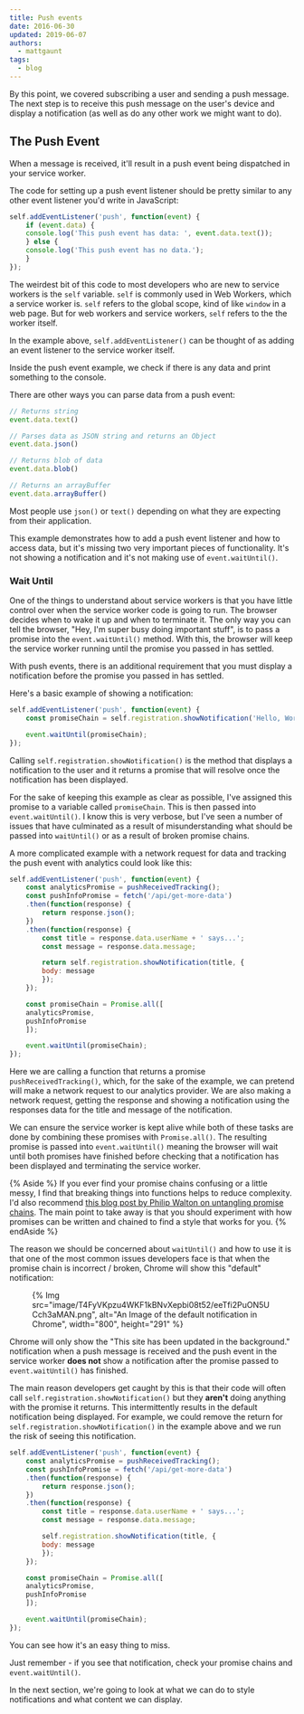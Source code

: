 ```yaml
---
title: Push events
date: 2016-06-30
updated: 2019-06-07
authors:
  - mattgaunt
tags:
  - blog
---
```


By this point, we covered subscribing a user and sending a push message. The next step is to
receive this push message on the user's device and display a notification (as well as do any other
work we might want to do).

## The Push Event

When a message is received, it'll result in a push event being dispatched in your service worker.

The code for setting up a push event listener should be pretty similar to any other event
listener you'd write in JavaScript:

```js
self.addEventListener('push', function(event) {
    if (event.data) {
    console.log('This push event has data: ', event.data.text());
    } else {
    console.log('This push event has no data.');
    }
});
```

The weirdest bit of this code to most developers who are new to service workers is the `self`
variable. `self` is commonly used in Web Workers, which a service worker is. `self` refers to
the global scope, kind of like `window` in a web page. But for web workers and service workers,
`self` refers to the the worker itself.

In the example above, `self.addEventListener()` can be thought of as adding an event listener to
the service worker itself.

Inside the push event example, we check if there is any data and print something to the console.

There are other ways you can parse data from a push event:

```js
// Returns string
event.data.text()

// Parses data as JSON string and returns an Object
event.data.json()

// Returns blob of data
event.data.blob()

// Returns an arrayBuffer
event.data.arrayBuffer()
```


Most people use `json()` or `text()` depending on what they are expecting from their application.

This example demonstrates how to add a push event listener and how to access data, but it's
missing two very important pieces of functionality. It's not showing a notification and it's
not making use of `event.waitUntil()`.

### Wait Until

One of the things to understand about service workers is that you have little control over when
the service worker code is going to run. The browser decides when to wake it up and when to
terminate it. The only way you can tell the browser, "Hey, I'm super busy doing important
stuff", is to pass a promise into the `event.waitUntil()` method. With this, the browser will
keep the service worker running until the promise you passed in has settled.

With push events, there is an additional requirement that you must display a notification before
the promise you passed in has settled.

Here's a basic example of showing a notification:

```js
self.addEventListener('push', function(event) {
    const promiseChain = self.registration.showNotification('Hello, World.');

    event.waitUntil(promiseChain);
});
```

Calling `self.registration.showNotification()` is the method that displays a notification to
the user and it returns a promise that will resolve once the notification has been displayed.

For the sake of keeping this example as clear as possible, I've assigned this promise to a
variable called `promiseChain`. This is then passed into `event.waitUntil()`. I know this is
very verbose, but I've seen a number of issues that have culminated as a result of
misunderstanding what should be passed into `waitUntil()` or as a result of broken promise
chains.

A more complicated example with a network request for data and tracking the push event with
analytics could look like this:

```js
self.addEventListener('push', function(event) {
    const analyticsPromise = pushReceivedTracking();
    const pushInfoPromise = fetch('/api/get-more-data')
    .then(function(response) {
        return response.json();
    })
    .then(function(response) {
        const title = response.data.userName + ' says...';
        const message = response.data.message;

        return self.registration.showNotification(title, {
        body: message
        });
    });

    const promiseChain = Promise.all([
    analyticsPromise,
    pushInfoPromise
    ]);

    event.waitUntil(promiseChain);
});
```

Here we are calling a function that returns a promise `pushReceivedTracking()`,
which, for the sake of the example, we can pretend will make a network request
to our analytics provider. We are also making a network request, getting the
response and showing a notification using the responses data for the title and
message of the notification.

We can ensure the service worker is kept alive while both of these tasks are done by combining
these promises with `Promise.all()`. The resulting promise is passed into `event.waitUntil()`
meaning the browser will wait until both promises have finished before checking that a notification
has been displayed and terminating the service worker.

{% Aside %}
If you ever find your promise chains confusing or a little messy,
I find that breaking things into functions helps to reduce complexity.
I'd also recommend
[this blog post by Philip Walton on untangling promise
chains](https://philipwalton.com/articles/untangling-deeply-nested-promise-chains/).
The main point to take away is that you should experiment with how promises can be written
and chained to find a style that works for you.
{% endAside %}

The reason we should be concerned about `waitUntil()` and how to use it is that one of the most
common issues developers face is that when the promise chain is incorrect / broken, Chrome will
show this "default" notification:

<figure>
{% Img src="image/T4FyVKpzu4WKF1kBNvXepbi08t52/eeTfi2PuON5UCch3aMAN.png", alt="An Image of the default notification in Chrome", width="800", height="291" %}
</figure>

Chrome will only show the "This site has been updated in the background." notification when a
push message is received and the push event in the service worker **does not** show a
notification after the promise passed to `event.waitUntil()` has finished.

The main reason developers get caught by this is that their code will
often call `self.registration.showNotification()` but they **aren't** doing
anything with the promise it returns. This intermittently results in the default notification
being displayed. For example, we could remove the return for
`self.registration.showNotification()` in the example above and we run the risk of seeing this
notification.

```js
self.addEventListener('push', function(event) {
    const analyticsPromise = pushReceivedTracking();
    const pushInfoPromise = fetch('/api/get-more-data')
    .then(function(response) {
        return response.json();
    })
    .then(function(response) {
        const title = response.data.userName + ' says...';
        const message = response.data.message;

        self.registration.showNotification(title, {
        body: message
        });
    });

    const promiseChain = Promise.all([
    analyticsPromise,
    pushInfoPromise
    ]);

    event.waitUntil(promiseChain);
});
```

You can see how it's an easy thing to miss.

Just remember - if you see that notification, check your promise chains and `event.waitUntil()`.

In the next section, we're going to look at what we can do to style notifications and
what content we can display.

